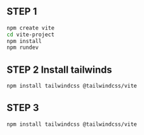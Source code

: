 ## STEP 1
```bash
npm create vite
cd vite-project
npm install
npm rundev
```
## STEP 2 Install tailwinds
```bash
npm install tailwindcss @tailwindcss/vite
```
## STEP 3 
```bash
npm install tailwindcss @tailwindcss/vite
```